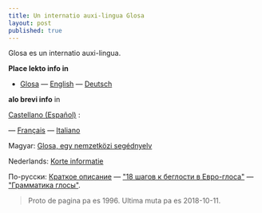 ```yaml
---
title: Un internatio auxi-lingua Glosa
layout: post
published: true
---
```


Glosa es un internatio auxi-lingua.

**Place lekto info in**
 - [Glosa](gl/) — [English](en/) — [Deutsch](dt/)

**alo brevi info** in

[Castellano (Español)](brevi/espanjol) ­: 

— [Français](brevi/francais) — [Italiano](brevi/italiano)

Magyar: [Glosa, egy nemzetközi segédnyelv](brevi/magyar)

Nederlands: [Korte informatie](brevi/nederlands)

По-русски: [Краткое описание](brevi/ruski) — ["18 шагов к беглости в Евро-глоса"](brevi/ru18s.htm) — ["Грамматика глосы"](brevi/rugram.htm).


> Proto de pagina pa es 1996. Ultima muta pa es 2018-10-11.
